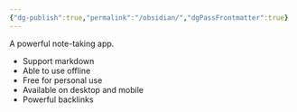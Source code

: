 ```yaml
---
{"dg-publish":true,"permalink":"/obsidian/","dgPassFrontmatter":true}
---
```


A powerful note-taking app.
- Support markdown 
- Able to use offline
- Free for personal use
- Available on desktop and mobile
- Powerful backlinks